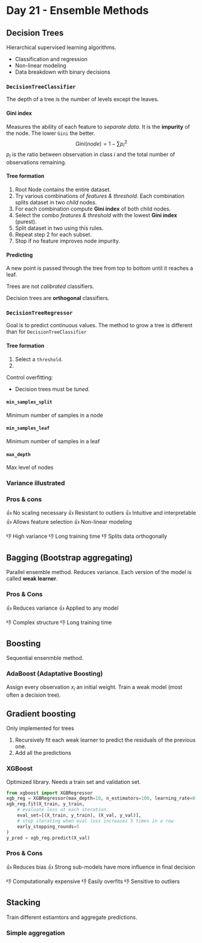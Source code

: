 <!-- markdownlint-configure-file { "MD024": { "siblings_only": true } } -->

# Day 21 - Ensemble Methods

## Decision Trees

Hierarchical supervised learning algorithms.

- Classification and regression
- Non-linear modeling
- Data breakdown with binary decisions

### `DecisionTreeClassifier`

The depth of a tree is the number of levels except the leaves.

#### Gini index

Measures the ability of each feature to _separate data_.
It is the **impurity** of the node. The lower `Gini` the better.
$$Gini(node) = 1 - \sum{p^2_i}$$
$p_i$ is the ratio between observation in class $i$ and the total number of observations remaining.

#### Tree formation

1. Root Node contains the entire dataset.
2. Try various combinations of _features & threshold_. Each combination splits dataset in two _child_ nodes.
3. For each combination compute **Gini index** of both child nodes.
4. Select the combo _features & threshold_ with the lowest **Gini index** (purest).
5. Split dataset in two using this rules.
6. Repeat step 2 for each subset.
7. Stop if no feature improves node impurity.

#### Predicting

A new point is passed through the tree from top to bottom until it reaches a leaf.

Trees are not _calibrated_ classifiers.

Decision trees are **orthogonal** classifiers.

### `DecisionTreeRegressor`

Goal is to predict continuous values.
The method to grow a tree is different than for `DecisionTreeClassifier`

#### Tree formation

1. Select a `threshold`.
2.

Control overfitting:

- Decision trees must be _tuned_.

#### `min_samples_split`

Minimum number of samples in a node

#### `min_samples_leaf`

Minimum number of samples in a leaf

#### `max_depth`

Max level of nodes

### Variance illustrated

### Pros & cons

👍 No scaling necessary
👍 Resistant to outliers
👍 Intuitive and interpretable
👍 Allows feature selection
👍 Non-linear modeling

👎 High variance
👎 Long training time
👎 Splits data orthogonally

## Bagging (Bootstrap aggregating)

Parallel ensemble method.
Reduces variance.
Each version of the model is called **weak learner**.

### Pros & Cons

👍 Reduces variance
👍 Applied to any model

👎 Complex structure
👎 Long training time

## Boosting

Sequential ensenmble method.

### AdaBoost (Adaptative Boosting)

Assign every observation $x_i$ an initial weight.
Train a weak model (most often a decision tree).

## Gradient boosting

Only implemented for trees

1. Recursively fit each weak learner to predict the residuals of the previous one.
2. Add all the predictions

### XGBoost

Optimized library.
Needs a train set and validation set.

```py
from xgboost import XGBRegressor
xgb_reg = XGBRegressor(max_depth=10, n_estimators=100, learning_rate=0.1)
xgb_reg.fit(X_train, y_train,
    # evaluate loss at each iteration
    eval_set=[(X_train, y_train), (X_val, y_val)],
    # stop iterating when eval loss increases 5 times in a row
    early_stopping_rounds=5
)
y_pred = xgb_reg.predict(X_val)
```

### Pros & Cons

👍 Reduces bias
👍 Strong sub-models have more influence in final decision

👎 Computationally expensive
👎 Easily overfits
👎 Sensitive to outliers

## Stacking

Train different estiamtors and aggregate predictions.

### Simple aggregation
